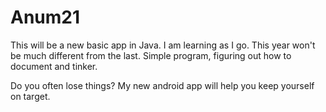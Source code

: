# Anum21

This will be a new basic app in Java.
I am learning as I go.
This year won't be much different from the last.
Simple program, figuring out how to document and tinker.



Do you often lose things?
My new android app will help you keep yourself on target.
